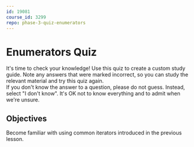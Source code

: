 ```yaml
---
id: 19081
course_id: 3299
repo: phase-3-quiz-enumerators
---
```


# Enumerators Quiz

It's time to check your knowledge! Use this quiz to create a custom study guide.
Note any answers that were marked incorrect, so you can study the relevant
material and try this quiz again.  
If you don't know the answer to a question, please do not guess. Instead, select
"I don't know". It's OK not to know everything and to admit when we're unsure.

## Objectives

Become familiar with using common iterators introduced in the previous lesson.
